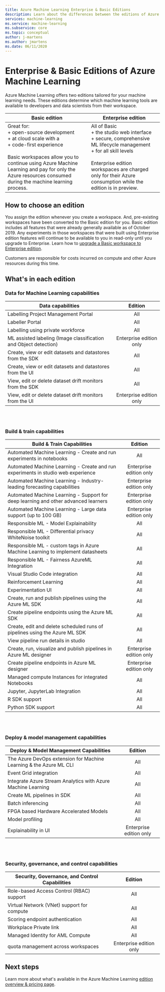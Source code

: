 ```yaml
---
title: Azure Machine Learning Enterprise & Basic Editions
description: Learn about the differences between the editions of Azure Machine Learning.
services: machine-learning
ms.service: machine-learning
ms.subservice: core
ms.topic: conceptual
author: j-martens
ms.author: jmartens
ms.date: 06/11/2020
---
```


# Enterprise & Basic Editions of Azure Machine Learning 

Azure Machine Learning offers two editions tailored for your machine learning needs. These editions determine which machine learning tools are available to developers and data scientists from their workspace.   

| Basic edition | Enterprise edition                 |
|------------------------------------------------------------------------------------|-----------|
|Great for: <br/>+ open-source development <br/>+ at cloud scale with a<br/>+ code-first experience <br/><br/>Basic workspaces allow you to continue using Azure Machine Learning and pay for only the Azure resources consumed during the machine learning process. |All of Basic <br/>+ the studio web interface <br/>+ secure, comprehensive ML lifecycle management <br/>+ for all skill levels<br/><br/>Enterprise edition workspaces are charged only for their Azure consumption while the edition is in preview. |

## How to choose an edition

You assign the edition whenever you create a workspace. And, pre-existing workspaces have been converted to the Basic edition for you. Basic edition includes all features that were already generally available as of October 2019. Any experiments in those workspaces that were built using Enterprise edition features will continue to be available to you in read-only until you upgrade to Enterprise. Learn how to [upgrade a Basic workspace to Enterprise edition](how-to-manage-workspace.md#upgrade). 

Customers are responsible for costs incurred on compute and other Azure resources during this time.

## What's in each edition

### Data for Machine Learning capabilities  

| Data capabilities                     | Edition                 |
|------------------------------------------------------------------------------------|:-----------:|
| Labelling Project Management Portal                                                | All                     |
| Labeller Portal                                                                    | All                     |
| Labelling using private workforce                                                  | All                     |
| ML assisted labeling (Image classification and Object detection)                   | Enterprise edition only |
| Create, view or edit datasets and datastores from the SDK                          | All                     |
| Create, view or edit datasets and datastores from the UI                           | All                     |
| View, edit or delete dataset drift monitors from the SDK                           | All                     |
| View, edit or delete dataset drift monitors from the UI                            | Enterprise edition only |

<br/>
<br/>

### Build & train capabilities

| Build & Train Capabilities    | Edition                 |
|------------------------------------------------------------------------------------|:-----------:|
| Automated Machine Learning - Create and run experiments in notebooks               | All                     |
| Automated Machine Learning - Create and run experiments in studio web experience   | Enterprise edition only |
| Automated Machine Learning - Industry-leading forecasting capabilities             | Enterprise edition only |
| Automated Machine Learning - Support for deep learning and other advanced learners | Enterprise edition only |
| Automated Machine Learning - Large data support (up to 100 GB)                     | Enterprise edition only |
| Responsible ML - Model Explainability                                              | All                     |
| Responsible ML - Differential privacy WhiteNoise toolkit                           | All                     |
| Responsible ML - custom tags in Azure Machine Learning to implement datasheets     | All                     |
| Responsible ML - Fairness AzureML Integration                                      | All                     |
| Visual Studio Code integration                                                     | All                     |
| Reinforcement Learning                                                             | All                     |
| Experimentation UI                                                                 | All                     |
| Create, run and publish pipelines using the Azure ML SDK                           | All                     |
| Create pipeline endpoints using the Azure ML SDK                                   | All                     |
| Create, edit and delete scheduled runs of pipelines using the Azure ML SDK         | All                     |
| View pipeline run details in studio                                                | All                     |
| Create, run, visualize and publish pipelines in Azure ML designer                  | Enterprise edition only |
| Create pipeline endpoints in Azure ML designer                                     | Enterprise edition only |
| Managed compute Instances for integrated Notebooks                                 | All                     |
| Jupyter, JupyterLab Integration                                                    | All                     |
| R SDK support                                                                      | All                     |
| Python SDK support                                                                 | All                     |


<br/>
<br/>

### Deploy & model management capabilities

| Deploy & Model Management Capabilities                            | Edition                 |
|------------------------------------------------------------------------------------|:-----------:|
| The Azure DevOps extension for Machine Learning & the Azure ML CLI                 | All                     |
| Event Grid integration                                                             | All                     |
| Integrate Azure Stream Analytics with Azure Machine Learning                       | All                     |
| Create ML pipelines in SDK                                                         | All                     |
| Batch inferencing                                                                  | All                     |
| FPGA based Hardware Accelerated Models                                             | All                     |
| Model profiling                                                                    | All                     |
| Explainability in UI                                                               | Enterprise edition only |

<br/>
<br/>

### Security, governance, and control capabilities

| Security, Governance, and Control Capabilities     | Edition                 |
|------------------------------------------------------------------------------------|:-----------:|
| Role-based Access Control (RBAC) support                                           | All                     |
| Virtual Network (VNet) support for compute                                         | All                     |
| Scoring endpoint authentication                                                    | All                     |
| Workplace Private link                                                             | All                     |
| Managed Identity for AML Compute                                                   | All                     |
| quota management across workspaces                                                 | Enterprise edition only |

## Next steps

Learn more about what's available in the Azure Machine Learning [edition overview & pricing page](https://azure.microsoft.com/pricing/details/machine-learning/). 
